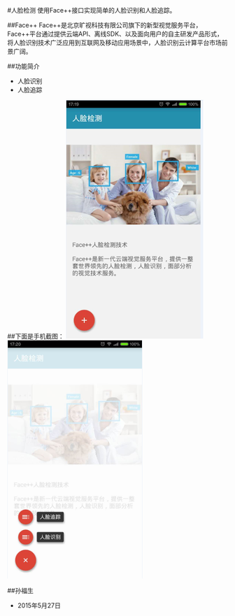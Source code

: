 #人脸检测
使用Face++接口实现简单的人脸识别和人脸追踪。

##Face++
Face++是北京旷视科技有限公司旗下的新型视觉服务平台，Face++平台通过提供云端API、离线SDK、以及面向用户的自主研发产品形式，将人脸识别技术广泛应用到互联网及移动应用场景中，人脸识别云计算平台市场前景广阔。

##功能简介
* 人脸识别
* 人脸追踪

##下面是手机截图：
![Main screen](/screenshots/main_page.png) 
![Menu](/screenshots/menu_page.png)

##孙福生
* 2015年5月27日
